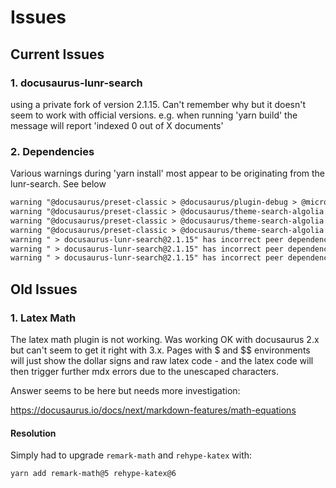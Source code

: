 # Issues

## Current Issues

### 1. docusaurus-lunr-search

using a private fork of version 2.1.15. Can't remember why but it doesn't seem to work with official versions. e.g. when running 'yarn build' the message will report 'indexed 0 out of X documents'

### 2. Dependencies

Various warnings during 'yarn install' most appear to be originating from the lunr-search. See below

```txt
warning "@docusaurus/preset-classic > @docusaurus/plugin-debug > @microlink/react-json-view > flux@4.0.4" has incorrect peer dependency "react@^15.0.2 || ^16.0.0 || ^17.0.0".
warning "@docusaurus/preset-classic > @docusaurus/theme-search-algolia > @docsearch/react > @algolia/autocomplete-preset-algolia@1.9.3" has unmet peer dependency "@algolia/client-search@>= 4.9.1 < 6".
warning "@docusaurus/preset-classic > @docusaurus/theme-search-algolia > @docsearch/react > @algolia/autocomplete-core > @algolia/autocomplete-plugin-algolia-insights@1.9.3" has unmet peer dependency "search-insights@>= 1 < 3".
warning "@docusaurus/preset-classic > @docusaurus/theme-search-algolia > @docsearch/react > @algolia/autocomplete-core > @algolia/autocomplete-shared@1.9.3" has unmet peer dependency "@algolia/client-search@>= 4.9.1 < 6".
warning " > docusaurus-lunr-search@2.1.15" has incorrect peer dependency "@docusaurus/core@^2.0.0-alpha.60 || ^2.0.0".
warning " > docusaurus-lunr-search@2.1.15" has incorrect peer dependency "react@^16.8.4 || ^17".
warning " > docusaurus-lunr-search@2.1.15" has incorrect peer dependency "react-dom@^16.8.4 || ^17".
```

## Old Issues

### 1. Latex Math

The latex math plugin is not working. Was working OK with docusaurus 2.x but can't seem to get it right with 3.x. Pages with $ and $$ environments will just show the dollar signs and raw latex code - and the latex code will then trigger further mdx errors due to the unescaped characters.

Answer seems to be here but needs more investigation:

<https://docusaurus.io/docs/next/markdown-features/math-equations>

#### Resolution

Simply had to upgrade `remark-math` and `rehype-katex` with:

```bash
yarn add remark-math@5 rehype-katex@6
```
